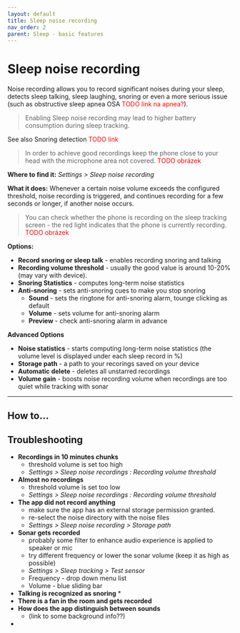 ```yaml
---
layout: default
title: Sleep noise recording
nav_order: 2
parent: Sleep - basic features
---
```


# Sleep noise recording
Noise recording allows you to record significant noises during your sleep,  detects sleep talking, sleep laughing, snoring or even a more serious issue (such as obstructive sleep apnea OSA <span style="color:red">TODO link na apnea?</span>).

>Enabling Sleep noise recording may lead to higher battery consumption during sleep tracking.

See also Snoring detection <span style="color:red">TODO link</span>
> In order to achieve good recordings keep the phone close to your head with the microphone area not covered.
  <span style="color:red">TODO obrázek</span>

**Where to find it:**
_Settings > Sleep noise recording_

**What it does:**
Whenever a certain noise volume exceeds the configured threshold, noise recording is triggered, and continues recording for a few seconds or longer, if another noise occurs.
> You can check whether the phone is recording on the sleep tracking screen - the red light indicates that the phone is currently recording.
> <span style="color:red">TODO obrázek</span>

**Options:**
* **Record snoring or sleep talk** - enables recording snoring and talking
* **Recording volume threshold** - usually the good value is around 10-20% (may vary with device).
* **Snoring Statistics** - computes long-term noise statistics
* **Anti-snoring** - sets anti-snoring cues to make you stop snoring
  * **Sound** - sets the ringtone for anti-snoring alarm, tounge clicking as default
  * **Volume**  - sets volume for anti-snoring alarm
  * **Preview** - check anti-snoring alarm in advance

**Advanced Options**
* **Noise statistics** - starts computing long-term noise statistics (the volume level is displayed under each sleep record in %)
* **Storage path** - a path to your recorings saved on your device
* **Automatic delete** - deletes all unstarred recordings
* **Volume gain** -  boosts noise recording volume when recordings are too quiet while tracking with sonar


---
## How to...


## Troubleshooting
* **Recordings in 10 minutes chunks**
  * threshold volume is set too high
  * _Settings > Sleep noise recordings : Recording volume threshold_
* **Almost no recordings**
  * threshold volume is set too low
  * _Settings > Sleep noise recordings : Recording volume threshold_
* **The app did not record anything**
  * make sure the app has an external storage permission granted.
  * re-select the noise directory with the noise files
  * _Settings > Sleep noise recording > Storage path_
* **Sonar gets recorded**
  * probably some filter to enhance audio experience is applied to speaker or mic
  * try different frequency or lower the sonar volume (keep it as high as possible)
  * _Settings > Sleep tracking > Test sensor_
  * Frequency - drop down menu list
  * Volume - blue sliding bar
* **Talking is recognized as snoring**
  * 
* **There is a fan in the room and gets recorded**
* **How does the app distinguish between sounds**
  * (link to some background info??)
* 